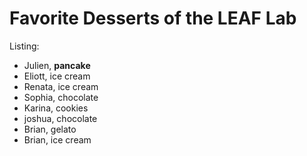 # Favorite Desserts of the LEAF Lab

Listing:
- Julien, **pancake**
- Eliott, ice cream
- Renata, ice cream
- Sophia, chocolate
- Karina, cookies
- joshua, chocolate
- Brian, gelato
- Brian, ice cream